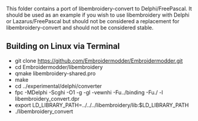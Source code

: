This folder contains a port of libembroidery-convert to Delphi/FreePascal.
It should be used as an example if you wish to use libembroidery with Delphi or Lazarus/FreePascal
but should not be considered a replacement for libembroidery-convert and should not be considered stable.

Building on Linux via Terminal
------------------------------
* git clone https://github.com/Embroidermodder/Embroidermodder.git
* cd Embroidermodder/libembroidery
* qmake libembroidery-shared.pro
* make
* cd ../experimental/delphi/converter
* fpc -MDelphi -Scghi -O1 -g -gl -vewnhi -Fu../binding -Fu./ -l libembroidery_convert.dpr
* export LD_LIBRARY_PATH=../../../libembroidery/lib:$LD_LIBRARY_PATH
* ./libembroidery_convert
